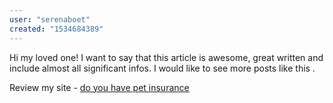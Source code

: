 ```yaml
---
user: "serenaboet"
created: "1534684389"
---
```


Hi my loved one! I want to say that this article is awesome, great written and include almost all significant infos.
I would like to see more posts like this .


Review my site - <a href="http://promodj.com/ibsen86hartley">do you have pet insurance</a>
